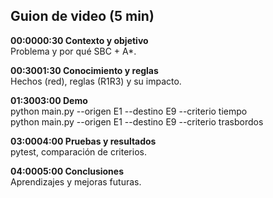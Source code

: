 ﻿## Guion de video (5 min)

**00:0000:30  Contexto y objetivo**  
Problema y por qué SBC + A*.

**00:3001:30  Conocimiento y reglas**  
Hechos (red), reglas (R1R3) y su impacto.

**01:3003:00  Demo**  
python main.py --origen E1 --destino E9 --criterio tiempo  
python main.py --origen E1 --destino E9 --criterio trasbordos

**03:0004:00  Pruebas y resultados**  
pytest, comparación de criterios.

**04:0005:00  Conclusiones**  
Aprendizajes y mejoras futuras.

